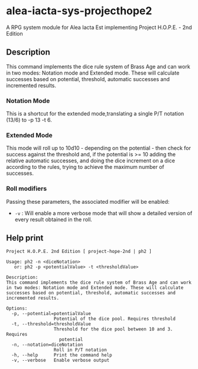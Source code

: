 # alea-iacta-sys-projecthope2
A RPG system module for Alea Iacta Est implementing Project H.O.P.E. - 2nd Edition

## Description
This command implements the dice rule system of Brass Age and can work in two modes: Notation mode and Extended mode. These will calculate successes based on potential, threshold, automatic successes and incremented results.

### Notation Mode
This is a shortcut for the extended mode,translating a single P/T notation (13/6) to -p 13 -t 6.

### Extended Mode
This mode will roll up to 10d10 - depending on the potential - then check for success against the threshold and, if the potential is >= 10 adding the relative automatic successes, and doing the dice increment on a dice according to the rules, trying to achieve the maximum number of successes.

### Roll modifiers
Passing these parameters, the associated modifier will be enabled:

* `-v` : Will enable a more verbose mode that will show a detailed version of every result obtained in the roll.

## Help print
```
Project H.O.P.E. 2nd Edition [ project-hope-2nd | ph2 ]

Usage: ph2 -n <diceNotation>
   or: ph2 -p <potentialValue> -t <thresholdValue>

Description:
This command implements the dice rule system of Brass Age and can work
in two modes: Notation mode and Extended mode. These will calculate
successes based on potential, threshold, automatic successes and
incremented results.

Options:
  -p, --potential=potentialValue
                  Potential of the dice pool. Requires threshold
  -t, --threshold=thresholdValue
                  Threshold for the dice pool between 10 and 3. Requires
                    potential
  -n, --notation=diceNotation
                  Roll in P/T notation
  -h, --help      Print the command help
  -v, --verbose   Enable verbose output
```
